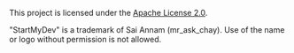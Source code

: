 This project is licensed under the [Apache License 2.0](LICENSE).

"StartMyDev" is a trademark of Sai Annam (mr_ask_chay). Use of the name or logo without permission is not allowed.
